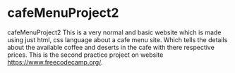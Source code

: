 # cafeMenuProject2
cafeMenuProject2 This is a very normal and basic website which is made using just html, css language about a cafe menu site. Which tells the details about the available coffee and deserts in the cafe with there respective prices.  This is the second practice project  on website https://www.freecodecamp.org/.

